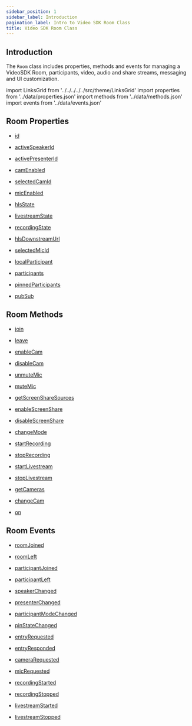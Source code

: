 ```yaml
---
sidebar_position: 1
sidebar_label: Introduction
pagination_label: Intro to Video SDK Room Class
title: Video SDK Room Class
---
```


<div id="tailwind" class="sdk-api-ref">

## Introduction

The `Room` class includes properties, methods and events for managing a VideoSDK Room, participants, video, audio and share streams, messaging and UI customization.

import LinksGrid from '../../../../../src/theme/LinksGrid'
import properties from '../data/properties.json'
import methods from '../data/methods.json'
import events from '../data/events.json'

## Room Properties

<div class="row">

<div class="col col--4 margin-bottom--sm" >

- [id](./properties#id)

</div>
<div class="col col--4 margin-bottom--sm" >

- [activeSpeakerId](./properties#activespeakerid)

</div>
<div class="col col--4 margin-bottom--sm" >

- [activePresenterId](./properties#activepresenterid)

</div>

<div class="col col--4 margin-bottom--sm" >

- [camEnabled](./properties#camenabled)

</div>

<div class="col col--4 margin-bottom--sm" >

- [selectedCamId](./properties#selectedCamid)

</div>

<div class="col col--4 margin-bottom--sm" >

- [micEnabled](./properties#micenabled)

</div>

<div class="col col--4 margin-bottom--sm" >

- [hlsState](./properties#hlsstate)

</div>

<div class="col col--4 margin-bottom--sm" >

- [livestreamState](./properties#livestreamstate)

</div>

<div class="col col--4 margin-bottom--sm" >

- [recordingState](./properties#recordingState)

</div>

<div class="col col--4 margin-bottom--sm" >

- [hlsDownstreamUrl](./properties#hlsdownstreamurl)

</div>

<div class="col col--4 margin-bottom--sm" >

- [selectedMicId](./properties#selectedmicid)

</div>
<div class="col col--4 margin-bottom--sm" >

- [localParticipant](./properties#localparticipant)

</div>
<div class="col col--4 margin-bottom--sm" >

- [participants](./properties#participants)

</div>
<div class="col col--4 margin-bottom--sm" >

- [pinnedParticipants](./properties#pinnedParticipants)

</div>
<div class="col col--4 margin-bottom--sm" >

- [pubSub](./properties#pubsub)

</div>

</div>

## Room Methods

<div class="row">
<div class="col col--4 margin-bottom--sm" >

- [join](./methods#join)

</div>
<div class="col col--4 margin-bottom--sm" >

- [leave](./methods#leave)

</div>
<div class="col col--4 margin-bottom--sm" >

- [enableCam](./methods#enablecam)

</div>
<div class="col col--4 margin-bottom--sm" >

- [disableCam](./methods#disablecam)

</div>
<div class="col col--4 margin-bottom--sm" >

- [unmuteMic](./methods#unmutemic)

</div>
<div class="col col--4 margin-bottom--sm" >

- [muteMic](./methods#mutemic)

</div>
<div class="col col--4 margin-bottom--sm" >

- [getScreenShareSources](./methods#getscreensharesources)

</div>
<div class="col col--4 margin-bottom--sm" >

- [enableScreenShare](./methods#enablescreenshare)

</div>
<div class="col col--4 margin-bottom--sm" >

- [disableScreenShare](./methods#disablescreenshare)

</div>

<div class="col col--4 margin-bottom--sm" >

- [changeMode](./methods#changemode)

</div>
<div class="col col--4 margin-bottom--sm" >

- [startRecording](./methods#startrecording)

</div>
<div class="col col--4 margin-bottom--sm" >

- [stopRecording](./methods#stoprecording)

</div>
<div class="col col--4 margin-bottom--sm" >

- [startLivestream](./methods#startlivestream)

</div>
<div class="col col--4 margin-bottom--sm" >

- [stopLivestream](./methods#stoplivestream)

</div>
<div class="col col--4 margin-bottom--sm" >

- [getCameras](./methods#getcameras)

</div>
<div class="col col--4 margin-bottom--sm" >

- [changeCam](./methods#changecam)

</div>
<div class="col col--4 margin-bottom--sm" >

- [on](./methods#on)

</div>
</div>

## Room Events

<div class="row">

<div class="col col--4 margin-bottom--sm" >

- [roomJoined](./events#roomjoined)

</div>
<div class="col col--4 margin-bottom--sm" >

- [roomLeft](./events#roomleft)

</div>
<div class="col col--4 margin-bottom--sm" >

- [participantJoined](./events#participantjoined)

</div>
<div class="col col--4 margin-bottom--sm" >

- [participantLeft](./events#participantleft)

</div>
<div class="col col--4 margin-bottom--sm" >

- [speakerChanged](./events#speakerchanged)

</div>
<div class="col col--4 margin-bottom--sm" >

- [presenterChanged](./events#presenterchanged)

</div>
<div class="col col--4 margin-bottom--sm" >

- [participantModeChanged](./events#participantmodechanged)

</div>
<div class="col col--4 margin-bottom--sm" >

- [pinStateChanged](./events#pinstatechanged)

</div>
<div class="col col--4 margin-bottom--sm" >

- [entryRequested](./events#entryrequested)

</div>
<div class="col col--4 margin-bottom--sm" >

- [entryResponded](./events#entryresponded)

</div>
<div class="col col--4 margin-bottom--sm" >

- [cameraRequested](./events#cameraRequested)

</div>
<div class="col col--4 margin-bottom--sm" >

- [micRequested](./events#micrequested)

</div>
<div class="col col--4 margin-bottom--sm" >

- [recordingStarted](./events#recordingstarted)

</div>
<div class="col col--4 margin-bottom--sm" >

- [recordingStopped](./events#recordingstopped)

</div>
<div class="col col--4 margin-bottom--sm" >

- [livestreamStarted](./events#livestreamstarted)

</div>
<div class="col col--4 margin-bottom--sm" >

- [livestreamStopped](./events#livestreamstopped)

</div>

</div>

</div>
